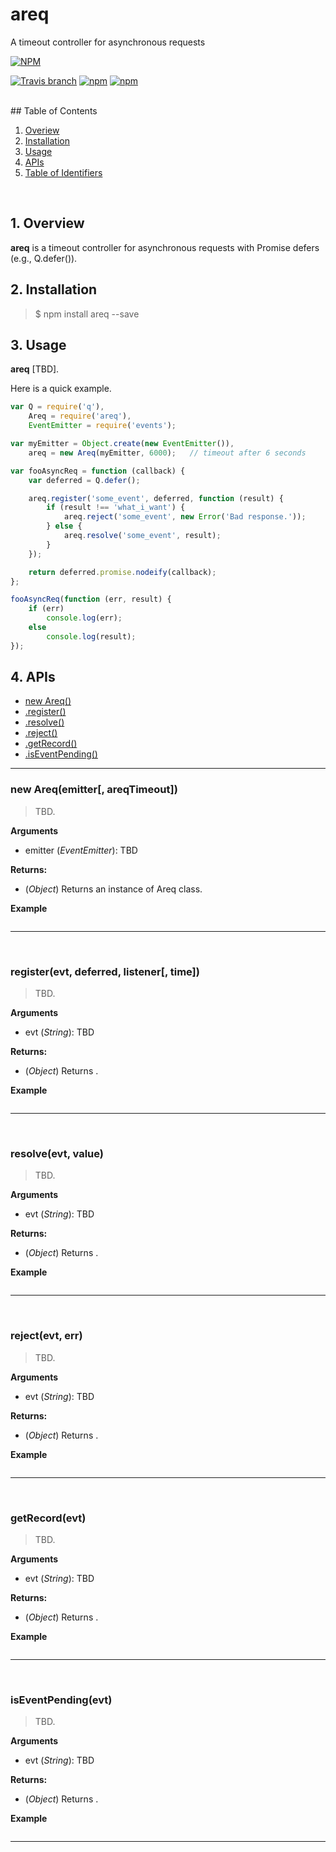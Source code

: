 # areq
A timeout controller for asynchronous requests  

[![NPM](https://nodei.co/npm/areq.png?downloads=true)](https://nodei.co/npm/areq/)  

[![Travis branch](https://img.shields.io/travis/zigbeer/areq/master.svg?maxAge=2592000)](https://travis-ci.org/zigbeer/areq)
[![npm](https://img.shields.io/npm/v/areq.svg?maxAge=2592000)](https://www.npmjs.com/package/areq)
[![npm](https://img.shields.io/npm/l/areq.svg?maxAge=2592000)](https://www.npmjs.com/package/areq)

<br />
## Table of Contents

1. [Overiew](#Overiew)  
2. [Installation](#Installation)  
3. [Usage](#Usage)
4. [APIs](#APIs)  
6. [Table of Identifiers](#Identifiers) 

<br />

<a name="Overiew"></a>  
## 1. Overview  

**areq** is a timeout controller for asynchronous requests with Promise defers (e.g., Q.defer()).  
  
<a name="Installation"></a>
## 2. Installation

> $ npm install areq --save
  

<a name="Usage"></a>
## 3. Usage

**areq** [TBD].  

Here is a quick example.  

```js
var Q = require('q'),
    Areq = require('areq'),
    EventEmitter = require('events');

var myEmitter = Object.create(new EventEmitter()),
    areq = new Areq(myEmitter, 6000);   // timeout after 6 seconds

var fooAsyncReq = function (callback) {
    var deferred = Q.defer();

    areq.register('some_event', deferred, function (result) {
        if (result !== 'what_i_want') {
            areq.reject('some_event', new Error('Bad response.'));
        } else {
            areq.resolve('some_event', result);
        }
    });

    return deferred.promise.nodeify(callback);
};

fooAsyncReq(function (err, result) {
    if (err)
        console.log(err);
    else
        console.log(result);
});

```
  
<a name="APIs"></a>
## 4. APIs

* [new Areq()](#API_Areq)
* [.register()](#API_register)
* [.resolve()](#API_resolve)
* [.reject()](#API_reject)
* [.getRecord()](#API_getRecord)
* [.isEventPending()](#API_isEventPending)

********************************************
<a name="API_Areq"></a>
### new Areq(emitter[, areqTimeout])
> TBD.

**Arguments**

* emitter (*EventEmitter*): TBD

**Returns:**  
  
* (_Object_) Returns an instance of Areq class.


**Example**

```js

```
********************************************
<br />

<a name="API_register"></a>
### register(evt, deferred, listener[, time])
> TBD.

**Arguments**

* evt (*String*): TBD

**Returns:**  
  
* (_Object_) Returns .


**Example**

```js

```
********************************************
<br />

<a name="API_resolve"></a>
### resolve(evt, value)
> TBD.

**Arguments**

* evt (*String*): TBD

**Returns:**  
  
* (_Object_) Returns .


**Example**

```js

```
********************************************
<br />

<a name="API_reject"></a>
### reject(evt, err)
> TBD.

**Arguments**

* evt (*String*): TBD

**Returns:**  
  
* (_Object_) Returns .


**Example**

```js

```
********************************************
<br />

<a name="API_getRecord"></a>
### getRecord(evt)
> TBD.

**Arguments**

* evt (*String*): TBD

**Returns:**  
  
* (_Object_) Returns .


**Example**

```js

```
********************************************
<br />

<a name="API_isEventPending"></a>
### isEventPending(evt)
> TBD.

**Arguments**

* evt (*String*): TBD

**Returns:**  
  
* (_Object_) Returns .


**Example**

```js

```
********************************************
<br />
